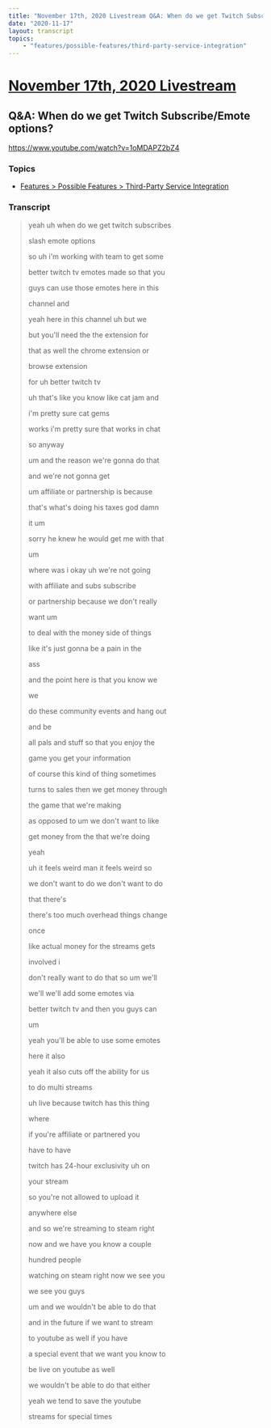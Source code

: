 ```yaml
---
title: "November 17th, 2020 Livestream Q&A: When do we get Twitch Subscribe/Emote options?"
date: "2020-11-17"
layout: transcript
topics:
    - "features/possible-features/third-party-service-integration"
---
```

# [November 17th, 2020 Livestream](../2020-11-17.md)
## Q&A: When do we get Twitch Subscribe/Emote options?
https://www.youtube.com/watch?v=1oMDAPZ2bZ4

### Topics
* [Features > Possible Features > Third-Party Service Integration](../topics/features/possible-features/third-party-service-integration.md)

### Transcript

> yeah uh when do we get twitch subscribes
>
> slash emote options
>
> so uh i'm working with team to get some
>
> better twitch tv emotes made so that you
>
> guys can use those emotes here in this
>
> channel and
>
> yeah here in this channel uh but we
>
> but you'll need the the extension for
>
> that as well the chrome extension or
>
> browse extension
>
> for uh better twitch tv
>
> uh that's like you know like cat jam and
>
>  i'm pretty sure cat gems
>
> works i'm pretty sure that works in chat
>
> so anyway
>
> um and the reason we're gonna do that
>
> and we're not gonna get
>
> um affiliate or partnership is because
>
> that's what's doing his taxes god damn
>
> it um
>
> sorry he knew he would get me with that
>
> um
>
>  where was i okay uh we're not going
>
> with affiliate and subs subscribe
>
> or partnership because we don't really
>
> want um
>
> to deal with the money side of things
>
> like it's just gonna be a pain in the
>
> ass
>
> and the point here is that you know we
>
> we
>
> do these community events and hang out
>
> and be
>
> all pals and stuff so that you enjoy the
>
> game you get your information
>
> of course this kind of thing sometimes
>
> turns to sales then we get money through
>
> the game that we're making
>
> as opposed to um we don't want to like
>
> get money from the that we're doing
>
> yeah
>
> uh it feels weird man it feels weird so
>
> we don't want to do we don't want to do
>
> that there's
>
> there's too much overhead things change
>
> once
>
> like actual money for the streams gets
>
> involved i
>
> don't really want to do that so um we'll
>
> we'll we'll add some emotes via
>
> better twitch tv and then you guys can
>
> um
>
> yeah you'll be able to use some emotes
>
> here it also
>
> yeah it also cuts off the ability for us
>
> to do multi streams
>
> uh live because twitch has this thing
>
> where
>
> if you're affiliate or partnered you
>
> have to have
>
> twitch has 24-hour exclusivity uh on
>
> your stream
>
> so you're not allowed to upload it
>
> anywhere else
>
> and so we're streaming to steam right
>
> now and we have you know a couple
>
> hundred people
>
> watching on steam right now we see you
>
> we see you guys
>
> um and we wouldn't be able to do that
>
> and in the future if we want to stream
>
> to youtube as well if you have
>
> a special event that we want you know to
>
> be live on youtube as well
>
> we wouldn't be able to do that either
>
> yeah we tend to save the youtube
>
> streams for special times
